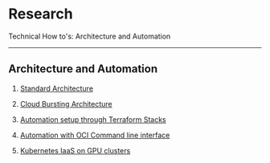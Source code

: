 <!-- Copyright (c) 2020-2021, Oracle and/or its affiliates -->

# Research

Technical How to's: Architecture and Automation

---

## Architecture and Automation

1. [Standard Architecture](./Standard-Architecture.md)

2. [Cloud Bursting Architecture](./Cloud-Bursting.md)

3. [Automation setup through Terraform Stacks](./Automation-Setup.md)

4. [Automation with OCI Command line interface](./OCI-CLI.md)

5. [Kubernetes IaaS on GPU clusters](./k8s-on-oci.md)
